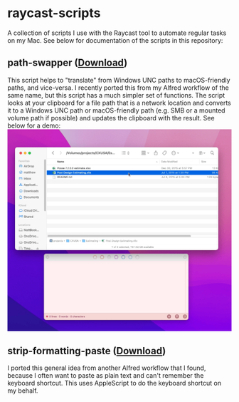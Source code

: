# raycast-scripts
A collection of scripts I use with the Raycast tool to automate regular tasks on my Mac. See below for documentation of the scripts in this repository:

## path-swapper ([Download](https://raw.github.com/mttjhn/raycast-scripts/master/path-swapper.py))
This script helps to "translate" from Windows UNC paths to macOS-friendly paths, and vice-versa. I recently ported this from my Alfred workflow of the same name, but this script has a much simpler set of functions. The script looks at your clipboard for a file path that is a network location and converts it to a Windows UNC path or macOS-friendly path (e.g. SMB or a mounted volume path if possible) and updates the clipboard with the result. See below for a demo:
![Pathswapper Example Screencast](https://raw.githubusercontent.com/mttjhn/raycast-scripts/master/media/PathswapperDemo.gif)

## strip-formatting-paste ([Download](https://raw.github.com/mttjhn/raycast-scripts/master/strip-formatting-and-paste.applescript))
I ported this general idea from another Alfred workflow that I found, because I often want to paste as plain text and can't remember the keyboard shortcut. This uses AppleScript to do the keyboard shortcut on my behalf.
